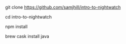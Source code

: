 git clone https://github.com/samjhill/intro-to-nightwatch

cd intro-to-nightwatch

npm install

brew cask install java
